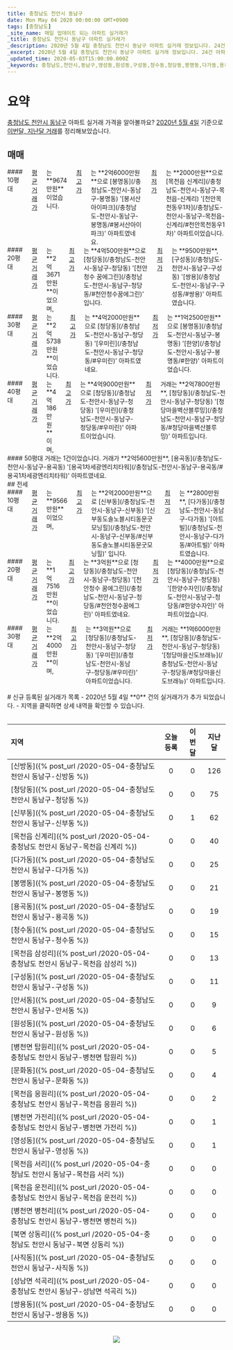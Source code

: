 ```yaml
---
title: 충청남도 천안시 동남구
date: Mon May 04 2020 00:00:00 GMT+0900
tags: [충청남도]
_site_name: 매일 업데이트 되는 아파트 실거래가
_title: 충청남도 천안시 동남구 아파트 실거래가
_description: 2020년 5월 4일 충청남도 천안시 동남구 아파트 실거래 정보입니다. 24건 아파트 정보가 있습니다.
_excerpt: 2020년 5월 4일 충청남도 천안시 동남구 아파트 실거래 정보입니다. 24건 아파트 정보가 있습니다.
_updated_time: 2020-05-03T15:00:00.000Z
_keywords: 충청남도,천안시,동남구,영성동,원성동,구성동,청수동,청당동,봉명동,다가동,용곡동,신방동,쌍용동,신부동,안서동,목천읍 운전리,목천읍 신계리,목천읍 삼성리,북면 상동리,병천면 가전리,병천면 탑원리,문화동,사직동,목천읍 응원리,성남면 석곡리,병천면 병천리,목천읍 서리
---
```



# 요약
<ins>충청남도 천안시 동남구</ins> 아파트 실거래 가격을 알아볼까요? <ins>2020년 5월 4일</ins> 기준으로 <ins>이번달, 지난달 거래</ins>를 정리해보았습니다.

## 매매
<div class="container">
<div class="six columns" markdown="1">
#### 10평대
<ins>평균 거래가</ins>는 **9674만원**이었습니다. <ins>최고가</ins>는 **2억6000만원**으로 [봉명동](/충청남도-천안시-동남구-봉명동) '[봉서산아이파크](/충청남도-천안시-동남구-봉명동/#봉서산아이파크)' 아파트였네요. <ins>최저가</ins>는 **2000만원**으로 [목천읍 신계리](/충청남도-천안시-동남구-목천읍-신계리) '[천안목천동우1차](/충청남도-천안시-동남구-목천읍-신계리/#천안목천동우1차)' 아파트이었습니다.
</div>
<div class="six columns" markdown="1">
#### 20평대
<ins>평균 거래가</ins>는 **2억3671만원**이었으며, <ins>최고가</ins>는 **4억500만원**으로 [청당동](/충청남도-천안시-동남구-청당동) '[천안청수 꿈에그린](/충청남도-천안시-동남구-청당동/#천안청수꿈에그린)' 입니다. <ins>최저가</ins>는 **9500만원**, [구성동](/충청남도-천안시-동남구-구성동) '[쌍용](/충청남도-천안시-동남구-구성동/#쌍용)' 아파트였습니다.
</div>
</div>
<div class="container">
<div class="six columns" markdown="1">
#### 30평대
<ins>평균 거래가</ins>는 **2억5738만원**이었습니다. <ins>최고가</ins>는 **4억2000만원**으로 [청당동](/충청남도-천안시-동남구-청당동) '[우미린](/충청남도-천안시-동남구-청당동/#우미린)' 아파트였네요. <ins>최저가</ins>는 **1억2500만원**으로 [봉명동](/충청남도-천안시-동남구-봉명동) '[한양](/충청남도-천안시-동남구-봉명동/#한양)' 아파트이었습니다.
</div>
<div class="six columns" markdown="1">
#### 40평대
<ins>평균 거래가</ins>는 **4억186만원**이며, <ins>최고가</ins>는 **4억9000만원**으로 [청당동](/충청남도-천안시-동남구-청당동) '[우미린](/충청남도-천안시-동남구-청당동/#우미린)' 아파트이었습니다. <ins>최저가</ins> 거래는 **2억7800만원**, [청당동](/충청남도-천안시-동남구-청당동) '[청당마을벽산블루밍](/충청남도-천안시-동남구-청당동/#청당마을벽산블루밍)' 아파트입니다.
</div>
</div>
<div class="container">
<div class="twelve columns" markdown="1">
#### 50평대
거래는 1건이었습니다. 거래가 **2억5600만원**, [용곡동](/충청남도-천안시-동남구-용곡동) '[용곡1차세광엔리치타워](/충청남도-천안시-동남구-용곡동/#용곡1차세광엔리치타워)' 아파트였네요.
</div>
</div>
## 전세
<div class="container">
<div class="six columns" markdown="1">
#### 10평대
<ins>평균 거래가</ins>는 **9566만원**이었으며, <ins>최고가</ins>는 **2억2000만원**으로 [신부동](/충청남도-천안시-동남구-신부동) '[신부동도솔노블시티동문굿모닝힐](/충청남도-천안시-동남구-신부동/#신부동도솔노블시티동문굿모닝힐)' 입니다. <ins>최저가</ins>는 **2800만원**, [다가동](/충청남도-천안시-동남구-다가동) '[아트빌](/충청남도-천안시-동남구-다가동/#아트빌)' 아파트였습니다.
</div>
<div class="six columns" markdown="1">
#### 20평대
<ins>평균 거래가</ins>는 **1억7516만원**이었습니다. <ins>최고가</ins>는 **3억원**으로 [청당동](/충청남도-천안시-동남구-청당동) '[천안청수 꿈에그린](/충청남도-천안시-동남구-청당동/#천안청수꿈에그린)' 아파트였네요. <ins>최저가</ins>는 **4000만원**으로 [청당동](/충청남도-천안시-동남구-청당동) '[한양수자인](/충청남도-천안시-동남구-청당동/#한양수자인)' 아파트이었습니다.
</div>
</div>
<div class="container">
<div class="twelve columns" markdown="1">
#### 30평대
<ins>평균 거래가</ins>는 **2억4000만원**이며, <ins>최고가</ins>는 **3억원**으로 [청당동](/충청남도-천안시-동남구-청당동) '[우미린](/충청남도-천안시-동남구-청당동/#우미린)' 아파트이었습니다. <ins>최저가</ins> 거래는 **1억6000만원**, [청당동](/충청남도-천안시-동남구-청당동) '[청당마을신도브래뉴](/충청남도-천안시-동남구-청당동/#청당마을신도브래뉴)' 아파트입니다.
</div>
</div>


<br>
# 신규 등록된 실거래가 목록
- 2020년 5월 4일 **0** 건의 실거래가가 추가 되었습니다.
- 지역을 클릭하면 상세 내역을 확인할 수 있습니다.
<br><br>

| 지역 | 오늘 등록 | 이번달 | 지난달 |
|:---|:---:|:---:|:---:|
| [신방동]({% post_url /2020-05-04-충청남도 천안시 동남구-신방동 %}) | 0 | 0 | 126|
| [청당동]({% post_url /2020-05-04-충청남도 천안시 동남구-청당동 %}) | 0 | 0 | 75|
| [신부동]({% post_url /2020-05-04-충청남도 천안시 동남구-신부동 %}) | 0 | 1 | 62|
| [목천읍 신계리]({% post_url /2020-05-04-충청남도 천안시 동남구-목천읍 신계리 %}) | 0 | 0 | 40|
| [다가동]({% post_url /2020-05-04-충청남도 천안시 동남구-다가동 %}) | 0 | 0 | 25|
| [봉명동]({% post_url /2020-05-04-충청남도 천안시 동남구-봉명동 %}) | 0 | 0 | 21|
| [용곡동]({% post_url /2020-05-04-충청남도 천안시 동남구-용곡동 %}) | 0 | 0 | 19|
| [청수동]({% post_url /2020-05-04-충청남도 천안시 동남구-청수동 %}) | 0 | 0 | 15|
| [목천읍 삼성리]({% post_url /2020-05-04-충청남도 천안시 동남구-목천읍 삼성리 %}) | 0 | 0 | 13|
| [구성동]({% post_url /2020-05-04-충청남도 천안시 동남구-구성동 %}) | 0 | 0 | 11|
| [안서동]({% post_url /2020-05-04-충청남도 천안시 동남구-안서동 %}) | 0 | 0 | 9|
| [원성동]({% post_url /2020-05-04-충청남도 천안시 동남구-원성동 %}) | 0 | 0 | 6|
| [병천면 탑원리]({% post_url /2020-05-04-충청남도 천안시 동남구-병천면 탑원리 %}) | 0 | 0 | 5|
| [문화동]({% post_url /2020-05-04-충청남도 천안시 동남구-문화동 %}) | 0 | 0 | 4|
| [목천읍 응원리]({% post_url /2020-05-04-충청남도 천안시 동남구-목천읍 응원리 %}) | 0 | 0 | 2|
| [병천면 가전리]({% post_url /2020-05-04-충청남도 천안시 동남구-병천면 가전리 %}) | 0 | 0 | 1|
| [영성동]({% post_url /2020-05-04-충청남도 천안시 동남구-영성동 %}) | 0 | 0 | 1|
| [목천읍 서리]({% post_url /2020-05-04-충청남도 천안시 동남구-목천읍 서리 %}) | 0 | 0 | 0|
| [목천읍 운전리]({% post_url /2020-05-04-충청남도 천안시 동남구-목천읍 운전리 %}) | 0 | 0 | 0|
| [병천면 병천리]({% post_url /2020-05-04-충청남도 천안시 동남구-병천면 병천리 %}) | 0 | 0 | 0|
| [북면 상동리]({% post_url /2020-05-04-충청남도 천안시 동남구-북면 상동리 %}) | 0 | 0 | 0|
| [사직동]({% post_url /2020-05-04-충청남도 천안시 동남구-사직동 %}) | 0 | 0 | 0|
| [성남면 석곡리]({% post_url /2020-05-04-충청남도 천안시 동남구-성남면 석곡리 %}) | 0 | 0 | 0|
| [쌍용동]({% post_url /2020-05-04-충청남도 천안시 동남구-쌍용동 %}) | 0 | 0 | 0|

<p align="center"><br><img src="https://via.placeholder.com/700x120"><br></p>
